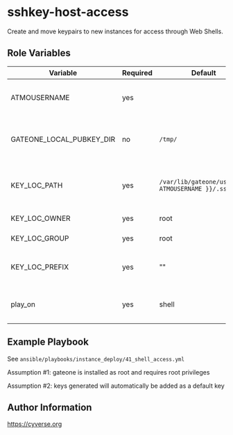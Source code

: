 sshkey-host-access
=========

Create and move keypairs to new instances for access through Web Shells.

Role Variables
--------------

| Variable                | Required | Default | Choices                   | Comments                                 |
|-------------------------|----------|---------|---------------------------|------------------------------------------|
| ATMOUSERNAME            | yes      |         |                           | Username of user getting the keys        |
| GATEONE_LOCAL_PUBKEY_DIR| no       | `/tmp/`    |                           | the directory to transfer the public key locally |
| KEY_LOC_PATH            | yes      |`/var/lib/gateone/users/{{ ATMOUSERNAME }}/.ssh`|| the directory to transfer the public key |
| KEY_LOC_OWNER           | yes      | root    | "root", "tomcat7"         | owner of new keys                        |
| KEY_LOC_GROUP           | yes      | root    | "root", "tomcat7"         | group of new keys                        |
| KEY_LOC_PREFIX          | yes      | ""      | "_guac", ""               | prefix to name key for specific server   |
| play_on                 | yes      | shell   | "shell", "guac_server"    | hostname for delegated tasks             |

Example Playbook
----------------

See `ansible/playbooks/instance_deploy/41_shell_access.yml`

Assumption #1: gateone is installed as root and requires root privileges

Assumption #2: keys generated will automatically be added as a default key

Author Information
------------------

https://cyverse.org
